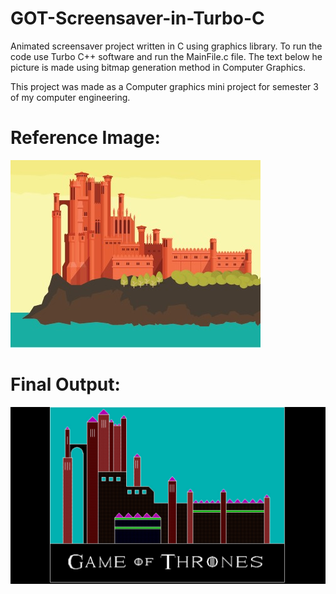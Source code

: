# GOT-Screensaver-in-Turbo-C

<p>Animated screensaver project written in C using graphics library. To run the code use Turbo C++ software and run the MainFile.c file. The text below he picture is made using bitmap generation method in Computer Graphics.</p>
<p>This project was made as a Computer graphics mini project for semester 3 of my computer engineering.</p>
<h1>Reference Image: </h1>

![Reference Image](https://github.com/jai-cs/GOT-Screensaver-in-Turbo-C/blob/main/reference%20image.jpeg)

<h1>Final Output: </h1>

![Output](https://github.com/jai-cs/GOT-Screensaver-in-Turbo-C/blob/main/op.jpg)
